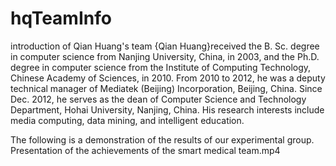 # hqTeamInfo
introduction of Qian Huang's team
{Qian Huang}received the B. Sc. degree in computer science from Nanjing University, China, in 2003, and the Ph.D. degree in computer science from the Institute of Computing Technology, Chinese Academy of Sciences, in 2010. From 2010 to 2012, he was a deputy technical manager of Mediatek (Beijing) Incorporation, Beijing, China. Since Dec. 2012, he serves as the dean of Computer Science and Technology Department, Hohai University, Nanjing, China. His research interests include media computing, data mining, and intelligent education.

The following is a demonstration of the results of our experimental group.
Presentation of the achievements of the smart medical team.mp4